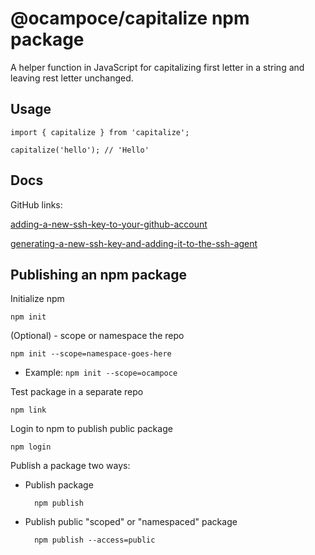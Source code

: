 # @ocampoce/capitalize npm package

A helper function in JavaScript for capitalizing first letter in a string and leaving rest letter unchanged.

## Usage

```
import { capitalize } from 'capitalize';

capitalize('hello'); // 'Hello'
```

## Docs

GitHub links:

[adding-a-new-ssh-key-to-your-github-account](https://docs.github.com/en/authentication/connecting-to-github-with-ssh/adding-a-new-ssh-key-to-your-github-account)

[generating-a-new-ssh-key-and-adding-it-to-the-ssh-agent](https://docs.github.com/en/authentication/connecting-to-github-with-ssh/generating-a-new-ssh-key-and-adding-it-to-the-ssh-agent)

## Publishing an npm package

Initialize npm

    npm init

(Optional) - scope or namespace the repo

    npm init --scope=namespace-goes-here

- Example: `npm init --scope=ocampoce`

Test package in a separate repo

    npm link

Login to npm to publish public package

    npm login

Publish a package two ways:

- Publish package

        npm publish

- Publish public "scoped" or "namespaced" package

        npm publish --access=public
